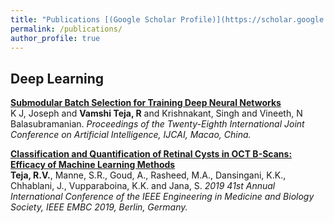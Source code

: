 ```yaml
---
title: "Publications [(Google Scholar Profile)](https://scholar.google.com/citations?user=sD3jtiYAAAAJ&hl=en&oi=sra)"
permalink: /publications/
author_profile: true
---
```


## Deep Learning

<b>[Submodular Batch Selection for Training Deep Neural Networks](https://VamshiTeja.github.io/publications/SMDL)</b> <br>
K J, Joseph and <b>Vamshi Teja, R</b> and Krishnakant, Singh and Vineeth, N Balasubramanian. <i>Proceedings of the Twenty-Eighth International Joint Conference on Artificial Intelligence, IJCAI, Macao, China.</i>

<b>[Classification and Quantification of Retinal Cysts in OCT B-Scans: Efficacy of Machine Learning Methods](https://VamshiTeja.github.io/publications/OCT)</b> <br> <b>Teja, R.V.</b>, Manne, S.R., Goud, A., Rasheed, M.A., Dansingani, K.K., Chhablani, J., Vupparaboina, K.K. and Jana, S. <i>2019 41st Annual International Conference of the IEEE Engineering in Medicine and Biology Society, IEEE EMBC 2019, Berlin, Germany.</i>